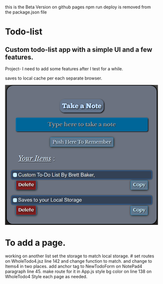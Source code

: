 <!-- note to self npm run deploy for github pages -->
  this is the Beta Version on github pages 
  npm run deploy is removed from the package.json file
# Todo-list

## Custom  todo-list app with a simple UI and a few features. ##

Project- I need to add some features after I test for a while.

saves to local cache per each separate browser.

![image](Readme.png)


# To add a page.
working on another list set the storage to match local storage. # 
set routes on WholeTodo4.jsz line 142 and change function to match. and change to Items4 in two places.
add anchor tag to NewTodoForm on NotePad4 paragraph line 45.
make route for it in App.js
style bg color on line 138 on WholeTodo4
Style each page as needed.
 